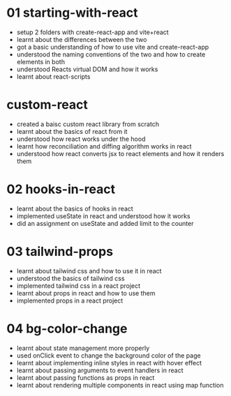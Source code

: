 # 01 starting-with-react

- setup 2 folders with create-react-app and vite+react
- learnt about the differences between the two
- got a basic understanding of how to use vite and create-react-app
- understood the naming conventions of the two and how to create elements in both
- understood Reacts virtual DOM and how it works
- learnt about react-scripts

# custom-react

- created a baisc custom react library from scratch
- learnt about the basics of react from it
- understood how react works under the hood
- learnt how reconciliation and diffing algorithm works in react
- understood how react converts jsx to react elements and how it renders them

# 02 hooks-in-react

- learnt about the basics of hooks in react
- implemented useState in react and understood how it works
- did an assignment on useState and added limit to the counter

# 03 tailwind-props

- learnt about tailwind css and how to use it in react
- understood the basics of tailwind css
- implemented tailwind css in a react project
- learnt about props in react and how to use them
- implemented props in a react project

# 04 bg-color-change

- learnt about state management more properly
- used onClick event to change the background color of the page
- learnt about implementing inline styles in react with hover effect
- learnt about passing arguments to event handlers in react
- learnt about passing functions as props in react
- learnt about rendering multiple components in react using map function
